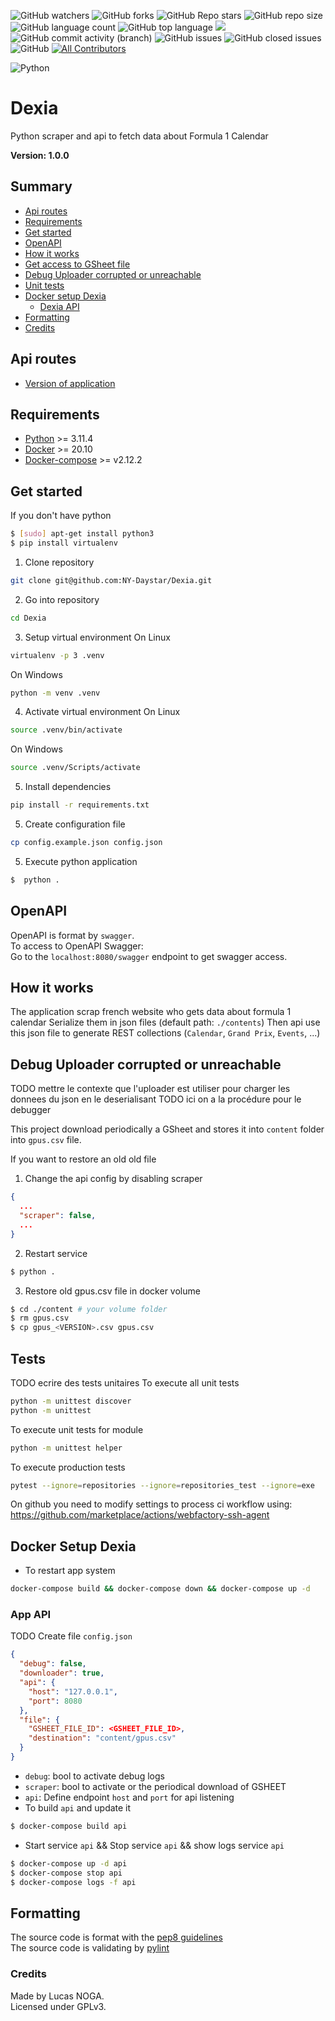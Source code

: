![GitHub watchers](https://img.shields.io/github/watchers/ny-daystar/dexia)
![GitHub forks](https://img.shields.io/github/forks/ny-daystar/dexia)
![GitHub Repo stars](https://img.shields.io/github/stars/ny-daystar/dexia)
![GitHub repo size](https://img.shields.io/github/repo-size/ny-daystar/dexia)
![GitHub language count](https://img.shields.io/github/languages/count/ny-daystar/dexia)
![GitHub top language](https://img.shields.io/github/languages/top/ny-daystar/dexia) <a href="https://codeclimate.com/github/ny-daystar/dexia/maintainability"><img src="https://api.codeclimate.com/v1/badges/715c6f3ffb08de5ca621/maintainability" /></a>  
![GitHub commit activity (branch)](https://img.shields.io/github/commit-activity/m/ny-daystar/dexia/newArchitecture)
![GitHub issues](https://img.shields.io/github/issues/ny-daystar/dexia)
![GitHub closed issues](https://img.shields.io/github/issues-closed-raw/ny-daystar/dexia)
![GitHub](https://img.shields.io/github/license/ny-daystar/dexia)
[![All Contributors](https://img.shields.io/badge/all_contributors-1-blue.svg?style=circular)](#contributors)

![Python](https://img.shields.io/badge/Python-FFD43B?style=for-the-badge&logo=python&logoColor=blue)

# Dexia

Python scraper and api to fetch data about Formula 1 Calendar

**Version: 1.0.0**

## Summary

-   [Api routes](#api-routes)
-   [Requirements](#requirements)
-   [Get started](#get-started)
-   [OpenAPI](#openapi)
-   [How it works](#how-it-works)
-   [Get access to GSheet file](#generate-file-id)
-   [Debug Uploader corrupted or unreachable](#debug-uploader-corrupted-or-unreachable)
-   [Unit tests](#tests)
-   [Docker setup Dexia](#docker-setup-dexia)
    -   [Dexia API](#app-api)
-   [Formatting](#formatting)
-   [Credits](#credits)

## Api routes

-   [Version of application](http://localhost:8080/swagger)

## Requirements

-   [Python](https://www.python.org/) >= 3.11.4
-   [Docker](https://docs.docker.com/desktop/linux/install/ubuntu/) >= 20.10
-   [Docker-compose](https://docs.docker.com/compose/install/) >= v2.12.2

## Get started

If you don't have python

```bash
$ [sudo] apt-get install python3
$ pip install virtualenv
```

1. Clone repository

```bash
git clone git@github.com:NY-Daystar/Dexia.git
```

2. Go into repository

```bash
cd Dexia
```

3. Setup virtual environment
   On Linux

```bash
virtualenv -p 3 .venv
```

On Windows

```bash
python -m venv .venv
```

4. Activate virtual environment
   On Linux

```bash
source .venv/bin/activate
```

On Windows

```bash
source .venv/Scripts/activate
```

5. Install dependencies

```bash
pip install -r requirements.txt
```

5. Create configuration file

```bash
cp config.example.json config.json
```

5. Execute python application

```bash
$  python .
```

## OpenAPI

OpenAPI is format by `swagger`.  
To access to OpenAPI Swagger:  
Go to the `localhost:8080/swagger` endpoint to get swagger access.

## How it works

The application scrap french website who gets data about formula 1 calendar
Serialize them in json files (default path: `./contents`)
Then api use this json file to generate REST collections (`Calendar`, `Grand Prix`, `Events`, ...)

## Debug Uploader corrupted or unreachable

TODO mettre le contexte que l'uploader est utiliser pour charger les donnees du json en le deserialisant
TODO ici on a la procédure pour le debugger

This project download periodically a GSheet and stores it into `content` folder into `gpus.csv` file.

If you want to restore an old old file

1. Change the api config by disabling scraper

```json
{
  ...
  "scraper": false,
  ...
}
```

2. Restart service

```bash
$ python .
```

3. Restore old gpus.csv file in docker volume

```bash
$ cd ./content # your volume folder
$ rm gpus.csv
$ cp gpus_<VERSION>.csv gpus.csv
```

## Tests

TODO ecrire des tests unitaires
To execute all unit tests

```bash
python -m unittest discover
python -m unittest
```

To execute unit tests for module

```bash
python -m unittest helper
```

To execute production tests

```bash
pytest --ignore=repositories --ignore=repositories_test --ignore=exe
```

On github you need to modify settings to process ci workflow using:  
https://github.com/marketplace/actions/webfactory-ssh-agent

## Docker Setup Dexia

-   To restart app system

```bash
docker-compose build && docker-compose down && docker-compose up -d
```

### App API

TODO
Create file `config.json`

```json
{
  "debug": false,
  "downloader": true,
  "api": {
    "host": "127.0.0.1",
    "port": 8080
  },
  "file": {
    "GSHEET_FILE_ID": <GSHEET_FILE_ID>,
    "destination": "content/gpus.csv"
  }
}
```

-   `debug`: bool to activate debug logs
-   `scraper`: bool to activate or the periodical download of GSHEET
-   `api`: Define endpoint `host` and `port` for api listening
-   To build `api` and update it

```bash
$ docker-compose build api
```

-   Start service `api` && Stop service `api` && show logs service `api`

```bash
$ docker-compose up -d api
$ docker-compose stop api
$ docker-compose logs -f api
```

## Formatting

The source code is format with the [pep8 guidelines](https://peps.python.org/pep-0008/)  
The source code is validating by [pylint](https://pylint.pycqa.org/en/latest/)

### Credits

Made by Lucas NOGA.  
Licensed under GPLv3.
